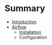 # Summary

* [Introduction](README.md)
* [Airflow](airflow.md)
  * [Installation](airflow/installation.md)
  * Configuration

